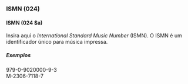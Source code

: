 ### ISMN (024)

#### ISMN (024 $a)
Insira aqui o _International Standard Music Number_ (ISMN). O ISMN é um identificador único para música impressa.  

##### Exemplos  
979-0-9020000-9-3  
M-2306-7118-7
